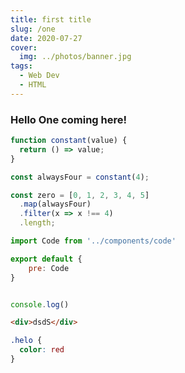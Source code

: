 ```yaml
---
title: first title
slug: /one
date: 2020-07-27
cover:
  img: ../photos/banner.jpg
tags:
  - Web Dev
  - HTML
---
```


### Hello One coming here!

```js
function constant(value) {
  return () => value;
}

const alwaysFour = constant(4);

const zero = [0, 1, 2, 3, 4, 5]
  .map(alwaysFour)
  .filter(x => x !== 4)
  .length;
```
```jsx
import Code from '../components/code'

export default {
    pre: Code
}
```

```js

console.log()

```

```html
<div>dsdS</div>
```


```css
.helo {
  color: red
}
```